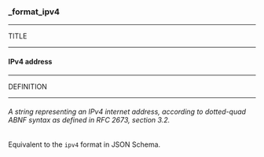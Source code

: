 ### _format_ipv4



------
TITLE

------

#### IPv4 address



------
DEFINITION

------

###### A *string* representing an *IPv4* internet *address*, according to dotted-quad ABNF syntax as defined in RFC 2673, section 3.2.

Equivalent to the `ipv4` format in JSON Schema.